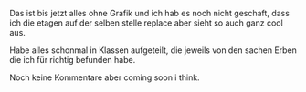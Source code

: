 Das ist bis jetzt alles ohne Grafik und ich hab es noch nicht geschaft, dass ich die etagen auf der selben stelle replace aber sieht so auch ganz cool aus.

Habe alles schonmal in Klassen aufgeteilt, die jeweils von den sachen Erben die ich für richtig befunden habe.

Noch keine Kommentare aber coming soon i think.
